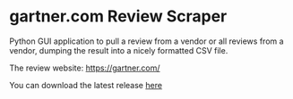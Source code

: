 # gartner.com Review Scraper
Python GUI application to pull a review from a vendor or all reviews from a vendor, dumping the result into a nicely formatted CSV file.

The review website: https://gartner.com/

You can download the latest release [here](https://github.com/MihaiZecheru/gartner.com_review_scraper/releases/download/Gartner_Review_Scraper/gartner_reviews_scraper.zip)
